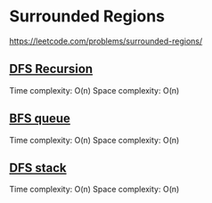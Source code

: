 # Surrounded Regions

https://leetcode.com/problems/surrounded-regions/

## [DFS Recursion](des1)
Time complexity: O(n)
Space complexity: O(n)

## [BFS queue](des2)
Time complexity: O(n)
Space complexity: O(n)

## [DFS stack](des3)
Time complexity: O(n)
Space complexity: O(n)
